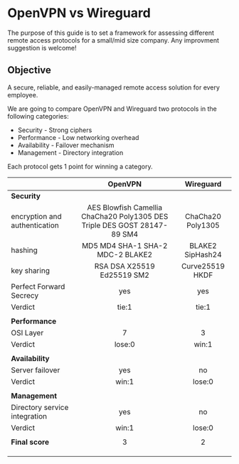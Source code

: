 # OpenVPN vs Wireguard

The purpose of this guide is to set a framework for assessing different remote access protocols for a small/mid size company. Any improvment suggestion is welcome!

## Objective
A secure, reliable, and easily-managed remote access solution for every employee.

We are going to compare OpenVPN and Wireguard two protocols in the following categories:

* Security - Strong ciphers 
* Performance - Low networking overhead
* Availability - Failover mechanism
* Management - Directory integration

Each protocol gets 1 point for winning a category.

|                               |                                  OpenVPN                                 |     Wireguard     |
|-------------------------------|:------------------------------------------------------------------------:|:-----------------:|
|**Security**                   |                                                                          |                   |
| encryption and authentication | AES Blowfish Camellia ChaCha20 Poly1305 DES Triple DES GOST 28147-89 SM4 | ChaCha20 Poly1305 |
|                       hashing |                     MD5 MD4 SHA-1 SHA-2 MDC-2 BLAKE2                     |  BLAKE2 SipHash24 |
|                   key sharing |                       RSA  DSA  X25519  Ed25519 SM2                      |  Curve25519 HKDF  |
|       Perfect Forward Secrecy |                                    yes                                   |        yes        |
|                       Verdict |                                    tie:1                                 |        tie:1      |
|                               |                                                                          |                   |
| **Performance**               |                                                                          |                   |
|                     OSI Layer |                                     7                                    |         3         |
|                       Verdict |                                   lose:0                                 |        win:1      |
|                               |                                                                          |                   |
| **Availability**              |                                                                          |                   |
|               Server failover |                                    yes                                   |         no        |
|                       Verdict |                                    win:1                                 |        lose:0     |
|                               |                                                                          |                   |
| **Management**                |                                                                          |                   |
| Directory service integration |                                    yes                                   |         no        |
|                       Verdict |                                    win:1                                 |        lose:0     |
|                               |                                                                          |                   |
| **Final score**               |                                     3                                    |         2         |
|                               |                                                                          |                   |
|                               |                                                                          |                   |
|                               |                                                                          |                   |
